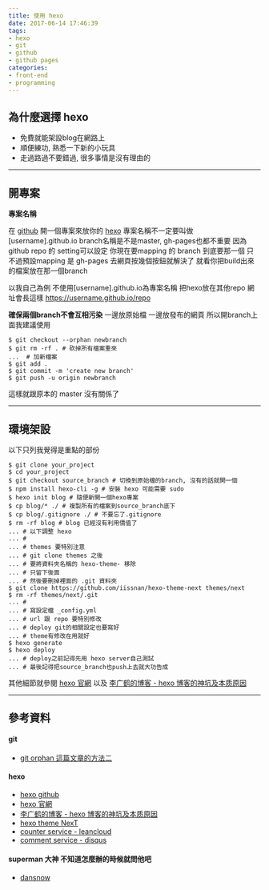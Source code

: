 ```yaml
---
title: 使用 hexo
date: 2017-06-14 17:46:39
tags:
- hexo
- git
- github
- github pages
categories:
- front-end
- programming
---
```


## 為什麼選擇 hexo
* 免費就能架設blog在網路上
* 順便練功, 熟悉一下新的小玩具
* 走過路過不要錯過, 很多事情是沒有理由的

--- 

## 開專案
**專案名稱**
<!-- more -->

在 [github](https://github.com) 開一個專案來放你的 [hexo](https://hexo.io)
專案名稱不一定要叫做 [username].github.io
branch名稱是不是master, gh-pages也都不重要
因為github repo 的 setting可以設定
你現在要mapping 的 branch 到底要那一個
只不過預設mapping 是 gh-pages
去網頁按幾個按鈕就解決了
就看你把build出來的檔案放在那一個branch

以我自己為例
不使用[username].github.io為專案名稱
把hexo放在其他repo
網址會長這樣 https://username.github.io/repo

**確保兩個branch不會互相污染**
一邊放原始檔
一邊放發布的網頁
所以開branch上面我建議使用


    $ git checkout --orphan newbranch
    $ git rm -rf . # 砍掉所有檔案重來
    ...  # 加新檔案
    $ git add .
    $ git commit -m 'create new branch'
    $ git push -u origin newbranch


這樣就跟原本的 master 沒有關係了

---

## 環境架設
以下只列我覺得是重點的部份

    $ git clone your_project
    $ cd your_project
    $ git checkout source_branch # 切換到原始檔的branch, 沒有的話就開一個
    $ npm install hexo-cli -g # 安裝 hexo 可能需要 sudo
    $ hexo init blog # 隨便新開一個hexo專案
    $ cp blog/* ./ # 複製所有的檔案到source_branch底下
    $ cp blog/.gitignore ./ # 不要忘了.gitignore
    $ rm -rf blog # blog 已經沒有利用價值了
    ... # 以下調整 hexo
    ... # 
    ... # themes 要特別注意
    ... # git clone themes 之後
    ... # 要將資料夾名稱的 hexo-theme- 移除
    ... # 只留下後面
    ... # 然後要刪掉裡面的 .git 資料夾
    $ git clone https://github.com/iissnan/hexo-theme-next themes/next
    $ rm -rf themes/next/.git
    ... # 
    ... # 寫設定檔 _config.yml
    ... # url 跟 repo 要特別修改
    ... # deploy git的相關設定也要寫好 
    ... # theme有修改在用就好
    $ hexo generate
    $ hexo deploy
    ... # deploy之前記得先用 hexo server自己測試
    ... # 最後記得把source_branch也push上去就大功告成

其他細節就參閱 [hexo 官網](https://hexo.io)
以及 [李广鹤的博客 - hexo 博客的神坑及本质原因](https://liguanghe.github.io/2017/05/21/blogRebuilt/)

---

## 參考資料
#### git

* [git orphan 這篇文章的方法二](https://ihower.tw/blog/archives/5691)

#### hexo

* [hexo github](https://github.com/hexojs/hexo)
* [hexo 官網](https://hexo.io/)
* [李广鹤的博客 - hexo 博客的神坑及本质原因](https://liguanghe.github.io/2017/05/21/blogRebuilt/)
* [hexo theme NexT](http://theme-next.iissnan.com/)
* [counter service - leancloud](https://leancloud.cn/)
* [comment service - disqus](https://disqus.com/)

#### superman 大神 不知道怎麼辦的時候就問他吧

* [dansnow](https://github.com/dansnow)

